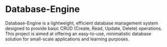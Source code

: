 # Database-Engine
Database-Engine is a lightweight, efficient database management system designed to provide basic CRUD (Create, Read, Update, Delete) operations. This project is aimed at offering an easy-to-use, minimalistic database solution for small-scale applications and learning purposes.
